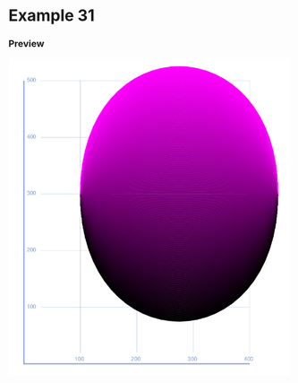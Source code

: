 # Example 31

### Preview
![Example 31](https://github.com/IvanSostarko/postscript-examples/blob/master/Example31/Example31.jpg)
